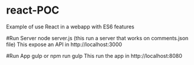 # react-POC
Example of use React in a webapp with ES6 features

#Run Server
node server.js (this run a server that works on comments.json file)
This expose an API in http://localhost:3000

#Run App
gulp
or
npm run gulp
This run the app in http://localhost:8080
